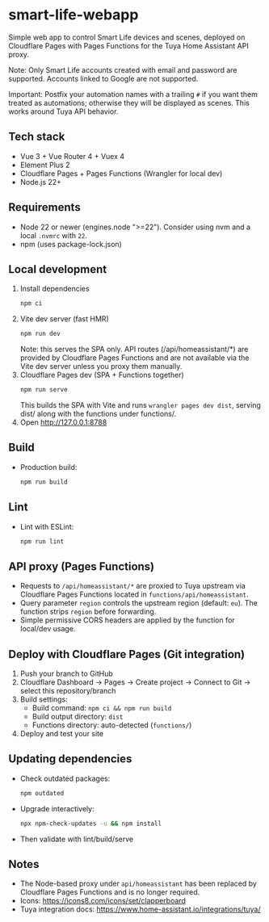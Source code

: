# smart-life-webapp

Simple web app to control Smart Life devices and scenes, deployed on Cloudflare Pages with Pages Functions for the Tuya Home Assistant API proxy.

Note: Only Smart Life accounts created with email and password are supported. Accounts linked to Google are not supported.

Important: Postfix your automation names with a trailing `#` if you want them treated as automations; otherwise they will be displayed as scenes. This works around Tuya API behavior.

## Tech stack
- Vue 3 + Vue Router 4 + Vuex 4
- Element Plus 2
- Cloudflare Pages + Pages Functions (Wrangler for local dev)
- Node.js 22+

## Requirements
- Node 22 or newer (engines.node ">=22"). Consider using nvm and a local `.nvmrc` with `22`.
- npm (uses package-lock.json)

## Local development
1) Install dependencies
   ```bash
   npm ci
   ```
2) Vite dev server (fast HMR)
   ```bash
   npm run dev
   ```
   Note: this serves the SPA only. API routes (/api/homeassistant/*) are provided by Cloudflare Pages Functions and are not available via the Vite dev server unless you proxy them manually.
3) Cloudflare Pages dev (SPA + Functions together)
   ```bash
   npm run serve
   ```
   This builds the SPA with Vite and runs `wrangler pages dev dist`, serving dist/ along with the functions under functions/.
4) Open http://127.0.0.1:8788

## Build
- Production build:
  ```bash
  npm run build
  ```

## Lint
- Lint with ESLint:
  ```bash
  npm run lint
  ```

## API proxy (Pages Functions)
- Requests to `/api/homeassistant/*` are proxied to Tuya upstream via Cloudflare Pages Functions located in `functions/api/homeassistant`.
- Query parameter `region` controls the upstream region (default: `eu`). The function strips `region` before forwarding.
- Simple permissive CORS headers are applied by the function for local/dev usage.

## Deploy with Cloudflare Pages (Git integration)
1) Push your branch to GitHub
2) Cloudflare Dashboard → Pages → Create project → Connect to Git → select this repository/branch
3) Build settings:
   - Build command: `npm ci && npm run build`
   - Build output directory: `dist`
   - Functions directory: auto-detected (`functions/`)
4) Deploy and test your site

## Updating dependencies
- Check outdated packages:
  ```bash
  npm outdated
  ```
- Upgrade interactively:
  ```bash
  npx npm-check-updates -u && npm install
  ```
- Then validate with lint/build/serve

## Notes
- The Node-based proxy under `api/homeassistant` has been replaced by Cloudflare Pages Functions and is no longer required.
- Icons: https://icons8.com/icons/set/clapperboard
- Tuya integration docs: https://www.home-assistant.io/integrations/tuya/

